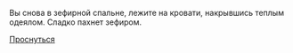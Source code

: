 Вы снова в зефирной спальне, лежите на кровати, 
накрывшись теплым одеялом. Сладко пахнет зефиром.

[Проснуться](../../../../../zefir.md)